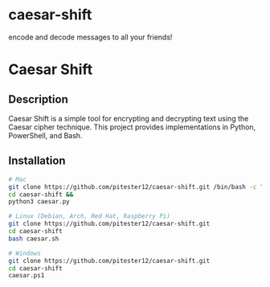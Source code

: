 # caesar-shift
encode and decode messages to all your friends!
# Caesar Shift

## Description

Caesar Shift is a simple tool for encrypting and decrypting text using the Caesar cipher technique. This project provides implementations in Python, PowerShell, and Bash.

## Installation

```bash
# Mac
git clone https://github.com/pitester12/caesar-shift.git /bin/bash -c "$(curl -fsSL https://raw.githubusercontent.com/Homebrew/install/HEAD/install.sh)" && brew install python
cd caesar-shift && 
python3 caesar.py

# Linux (Debian, Arch, Red Hat, Raspberry Pi)
git clone https://github.com/pitester12/caesar-shift.git
cd caesar-shift
bash caesar.sh

# Windows
git clone https://github.com/pitester12/caesar-shift.git
cd caesar-shift
caesar.ps1
